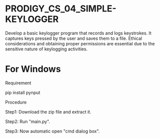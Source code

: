 # PRODIGY_CS_04_SIMPLE-KEYLOGGER
Develop a basic keylogger program that records and logs keystrokes. It captures keys pressed by the user and saves them to a file. Ethical considerations and obtaining proper permissions are essential due to the sensitive nature of keylogging activities.


# For Windows

Requirement

pip install pynput

Procedure

Step1: Download the zip file and extract it.

Step2: Run "main.py".

Step3: Now automatic open "cmd dialog box".
